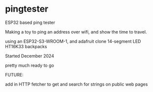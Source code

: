 # pingtester
ESP32 based ping tester

Making a toy to ping an address over wifi, and show the time to travel.

using an ESP32-S3-WROOM-1, 
and adafruit clone 14-segment LED HT16K33 backpacks


Started December 2024

pretty much ready to go

FUTURE:

add in HTTP fetcher to get and search for strings on public web pages
